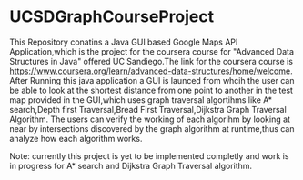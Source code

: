 # UCSDGraphCourseProject
This Repository conatins a Java GUI based Google Maps API Application,which is the project for the coursera course for "Advanced Data Structures in Java" offered UC Sandiego.The link for the coursera course is https://www.coursera.org/learn/advanced-data-structures/home/welcome. 
After Running this java application a GUI is launced from whcih the user can be able to look at the shortest distance from one point to another in the test map provided in the GUI,which uses graph traversal algortihms like A* search,Depth first Traversal,Bread First Traversal,Dijkstra
Graph Traversal Algorithm.
The users can verify the working of each algorihm by looking at near by intersections discovered by the graph algorithm at runtime,thus can analyze how each algorithm works.

Note:
currently this project is yet to be implemented completly and work is in progress for A* search and Dijkstra Graph Traversal algorithm.
